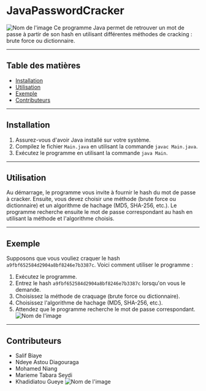 # JavaPasswordCracker
![Nom de l'image](https://img-0.journaldunet.com/HfJq3WeEZD8WMieqZqeiYTk_9MQ=/1500x/smart/218d741508034c0aaf1e4c246f54756d/ccmcms-jdn/12420397.jpg)
Ce programme Java permet de retrouver un mot de passe à partir de son hash en utilisant différentes méthodes de cracking : brute force ou dictionnaire.

---

## Table des matières

- [Installation](#installation)
- [Utilisation](#utilisation)
- [Exemple](#exemple)
- [Contributeurs](#contributeurs)

---

## Installation

1. Assurez-vous d'avoir Java installé sur votre système.
2. Compilez le fichier `Main.java` en utilisant la commande `javac Main.java`.
3. Exécutez le programme en utilisant la commande `java Main`.

---

## Utilisation

Au démarrage, le programme vous invite à fournir le hash du mot de passe à cracker. Ensuite, vous devez choisir une méthode (brute force ou dictionnaire) et un algorithme de hachage (MD5, SHA-256, etc.). Le programme recherche ensuite le mot de passe correspondant au hash en utilisant la méthode et l'algorithme choisis.

---

## Exemple

Supposons que vous vouliez craquer le hash `a9fbf652584d2904a8bf8246e7b3387c`. Voici comment utiliser le programme :

1. Exécutez le programme.
2. Entrez le hash `a9fbf652584d2904a8bf8246e7b3387c` lorsqu'on vous le demande.
3. Choisissez la méthode de craquage (brute force ou dictionnaire).
4. Choisissez l'algorithme de hachage (MD5, SHA-256, etc.).
5. Attendez que le programme recherche le mot de passe correspondant.
![Nom de l'image](https://nordvpn.com/wp-content/uploads/brute-force-attack-rubiks-cube-passwords-featured-5297.png)
---

## Contributeurs

- Salif Biaye 
- Ndeye Astou Diagouraga
- Mohamed Niang
- Marieme Tabara Seydi
- Khadidiatou Gueye
  ![Nom de l'image](https://www.digitalrecruiters.com/medias/2019/12/comment-favoriser-lengagement-des-salaries-grace-a-lexperience-collaborateur-2.jpg)
  
